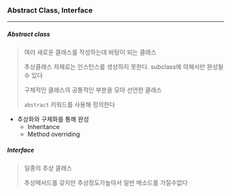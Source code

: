 ### Abstract Class, Interface

---

##### Abstract class

> 여러 새로운 클래스를 작성하는데 바탕이 되는 클래스
>
> 추상클래스 자체로는 인스턴스를 생성하지 못한다. subclass에 의해서만 완성될수 있다
>
> 구체적인 클래스의 공통적인 부분을 모아 선언한 클래스
>
> `abstract` 키워드를 사용해 정의한다

- 추상화와 구체화를 통해 완성
  - Inheritance
  - Method overriding

##### Interface

> 일종의 추상 클래스
>
> 추상메서드를 갖지만 추상정도가높아서 일반 메소드를 가질수없다
>
> 